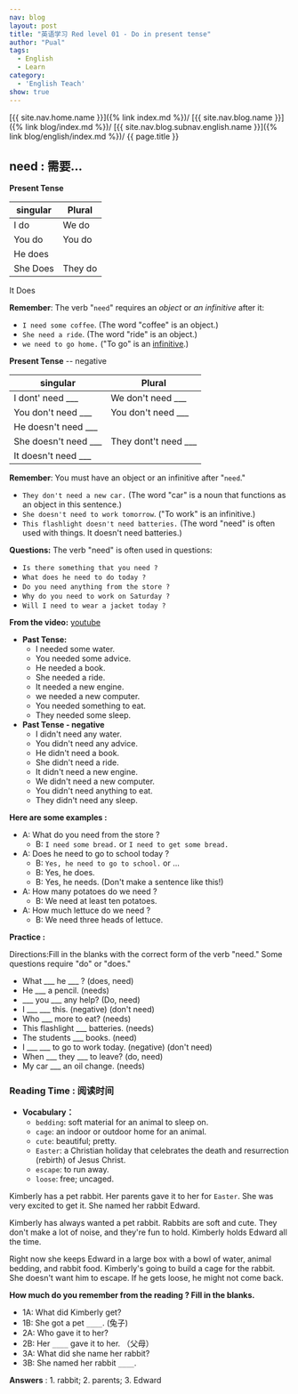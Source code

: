 ```yaml
---
nav: blog
layout: post
title: "英语学习 Red level 01 - Do in present tense"
author: "Pual"
tags:
  - English
  - Learn
category:
  - 'English Teach'
show: true
---
```


[{{ site.nav.home.name }}]({% link index.md %})/
[{{ site.nav.blog.name }}]({% link blog/index.md %})/
[{{ site.nav.blog.subnav.english.name }}]({% link blog/english/index.md %})/
{{ page.title }}

## need : 需要...

**Present Tense**

singular | Plural
---------|-------
I do | We do
You do | You do
He does |
She Does | They do
It Does


**Remember**: The verb "`need`" requires an *object* or *an infinitive* after it:

- `I need some coffee`. (The word "coffee" is an object.)
- `She need a ride`. (The word "ride" is an object.)
- `we need to go home.`  ("To go" is an [infinitive](http://www.learnamericanenglishonline.com/Red%20Level/R17Infinitives.html).)

**Present Tense** -- negative

singular | Plural
---------|-------
I dont' need ___		 | We don't need ___
You don't need ___	 | You don't need ___
He doesn't need ___		 |
She doesn't need ___	 |	They dont't need ___
It doesn't need ___ |

**Remember**: You must have an object or an infinitive after "`need`."

- `They don't need a new car.` (The word "car" is a noun that functions as an object in this sentence.)
- `She doesn't need to work tomorrow`. ("To work" is an infinitive.)
- `This flashlight doesn't need batteries.` (The word "need" is often used with things. It doesn't need batteries.)

**Questions:** The verb "need" is often used in questions:

- `Is there something that you need ?`
- `What does he need to do today ?`
- `Do you need anything from the store ?`
- `Why do you need to work on Saturday ?`
- `Will I need to wear a jacket today ?`

**From the video:** [youtube](https://youtu.be/wnnYt5P2lLA)

- **Past Tense:**
  - I needed some water.
  - You needed some advice.
  - He needed a book.
  - She needed a ride.
  - It needed a new engine.
  - we needed a new computer.
  - You needed something to eat.
  - They needed some sleep.
- **Past Tense - negative**
  - I didn't need any water.
  - You didn't need any advice.
  - He didn't need a book.
  - She didn't need a ride.
  - It didn't need a new engine.
  - We didn't need a new computer.
  - You didn't need anything to eat.
  - They didn't need any sleep.

**Here are some examples :**
- A: What do you need from the store ?
  - B: `I need some bread.` or `I need to get some bread.`
- A: Does he need to go to school today ?
  - B: `Yes, he need to go to school.` or ...
  - B: Yes, he does.
  - B: Yes, he needs. (Don't make a sentence like this!)
- A: How many potatoes do we need ?
  - B: We need at least ten potatoes.
- A: How much lettuce do we need ?
  - B: We need three heads of lettuce.

**Practice :**

Directions:Fill in the blanks with the correct form of the verb "need."
Some questions require "do" or "does."

- What ___ he ___ ?  (does, need)
- He ___ a pencil. (needs)
- ___ you ___ any help?  (Do, need)
- I ___ ___ this. (negative) (don't need)
- Who ___ more to eat? (needs)
- This flashlight ___ batteries. (needs)
- The students ___ books. (need)
- I ___ ___ to go to work today. (negative) (don't need)
- When ___ they ___ to leave? (do, need)
- My car ___ an oil change. (needs)


### Reading Time : 阅读时间

- **Vocabulary：**
  - `bedding`: soft material for an animal to sleep on.
  - `cage`: an indoor or outdoor home for an animal.
  - `cute`:  beautiful; pretty.
  - `Easter`: a Christian holiday that celebrates the death and resurrection (rebirth) of Jesus Christ.
  - `escape`:  to run away.
  - `loose`: free; uncaged.

Kimberly has a pet rabbit.
Her parents gave it to her for `Easter`.
She was very excited to get it.
She named her rabbit Edward.

Kimberly has always wanted a pet rabbit.
Rabbits are soft and cute.
They don't make a lot of noise, and they're fun to hold.
Kimberly holds Edward all the time.

Right now she keeps Edward in a large box with a bowl of water, animal bedding, and rabbit food.
Kimberly's going to build a cage for the rabbit.
She doesn't want him to escape.
If he gets loose, he might not come back.

**How much do you remember from the reading ? Fill in the blanks.**

- 1A: What did Kimberly get?
- 1B: She got a pet `____`. (兔子)
- 2A: Who gave it to her?
- 2B: Her `____` gave it to her. （父母）
- 3A: What did she name her rabbit?
- 3B: She named her rabbit `____`.

**Answers** : 1. rabbit; 2. parents; 3. Edward
